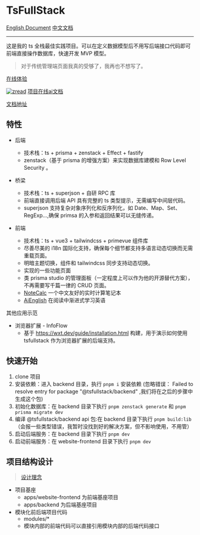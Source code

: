 # TsFullStack

[English Document](./README.md) [中文文档](./README_zh.md)

---

这是我的 ts 全栈最佳实践项目。可以在定义数据模型后不用写后端接口代码即可前端直接操作数据库，快速开发 MVP 模型。

> 对于传统管理端页面我真的受够了，我再也不想写了。

[在线体验](http://tsfullstack.heartstack.space/)

[![zread](https://img.shields.io/badge/Ask_Zread-_.svg)](https://zread.ai/2234839/TsFullStack) [项目在线ai文档](https://zread.ai/2234839/TsFullStack)

[文档地址](https://shenzilong.cn/index/TsFullStack.html#20250413211142-d533spm)

## 特性

- 后端
  - 技术栈：ts + prisma + zenstack + Effect + fastify
  - zenstack（基于 prisma 的增强方案）来实现数据库建模和 Row Level Security 。

- 桥梁
  - 技术栈：ts + superjson + 自研 RPC 库
  - 前端直接调用后端 API 具有完整的 ts 类型提示，无需编写中间层代码。
  - superjson 支持复杂对象序列化和反序列化，如 Date、Map、Set、RegExp...,确保 primsa 的入参和返回结果可以无缝传递。

- 前端
  - 技术栈：ts + vue3 + tailwindcss + primevue 组件库
  - 尽善尽美的 i18n 国际化支持，确保每个细节都支持多语言动态切换而无需重载页面。
  - 明暗主题切换，组件和 tailwindcss 同步支持动态切换。
  - 实现的一些功能页面
   - 类 prisma studio 的管理面板（一定程度上可以作为他的开源替代方案），不再需要写千篇一律的 CRUD 页面。
   - [NoteCalc](https://tsfullstack.heartstack.space/noteCalc) 一个中文友好的实时计算笔记本
   - [AiEnglish](https://tsfullstack.heartstack.space/AiEnglish) 在阅读中渐进式学习英语

其他应用示范

- 浏览器扩展 - InfoFlow
  - 基于 https://wxt.dev/guide/installation.html 构建，用于演示如何使用 tsfullstack 作为浏览器扩展的后端支持。

## 快速开始

1. clone 项目
2. 安装依赖：进入 backend 目录，执行 `pnpm i` 安装依赖 (忽略错误： Failed to resolve entry for package "@tsfullstack/backend" ,我们将在之后的步骤中生成这个包)
3. 初始化数据库：在 backend 目录下执行 `pnpm zenstack generate` 和 `pnpm prisma migrate dev`
4. 编译 @tsfullstack/backend api 包:在 backend 目录下执行 `pnpm build:lib` （会报一些类型错误，我暂时没找到好的解决方案，但不影响使用，不用管）
5. 启动后端服务：在 backend 目录下执行 `pnpm dev`
6. 启动前端服务：在 website-frontend 目录下执行 `pnpm dev`

## 项目结构设计

> [设计理念](https://shenzilong.cn/index/如何实现模块化加载的前端和后端代码.html)

- 项目基座
  - apps/website-frontend 为前端基座项目
  - apps/backend 为后端基座项目
- 模块化前后端项目代码
  - modules/*
  - 模块内部的前端代码可以直接引用模块内部的后端代码接口
